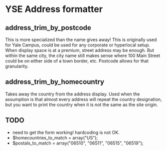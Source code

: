 # YSE Address formatter

## address_trim_by_postcode

This is more specialized than the name gives away!   This is originally used for Yale Campus,
could be used for any corporate or hyperlocal setup.   When display space is at a premium, street address
may be enough.   But within the same city, the city name still makes sense where 100 Main Street could 
be on either side of a town border, etc.  Postcode allows for that granularity.


## address_trim_by_homecountry

Takes away the country from the address display.  Used when the assumption is that almost every
address will repeat the country designation, but you want to print the country when it is not the
same as the site origin.

## TODO
- need to get the form working!  hardcoding is not OK.
-  $homecountries_to_match = array("US");
-  $postals_to_match = array("06510", "06511", "06515", "06519");
